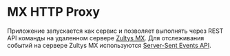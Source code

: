# MX HTTP Proxy

Приложение запускается как сервис и позволяет выполнять через REST API команды на удаленном сервере [Zultys MX](https://www.zultys.com/zultys-cloud-services/). Для отслеживания событий на сервере Zultys MX используются [Server-Sent Events API](https://developer.mozilla.org/en-US/docs/Web/API/Server-sent_events/Using_server-sent_events).